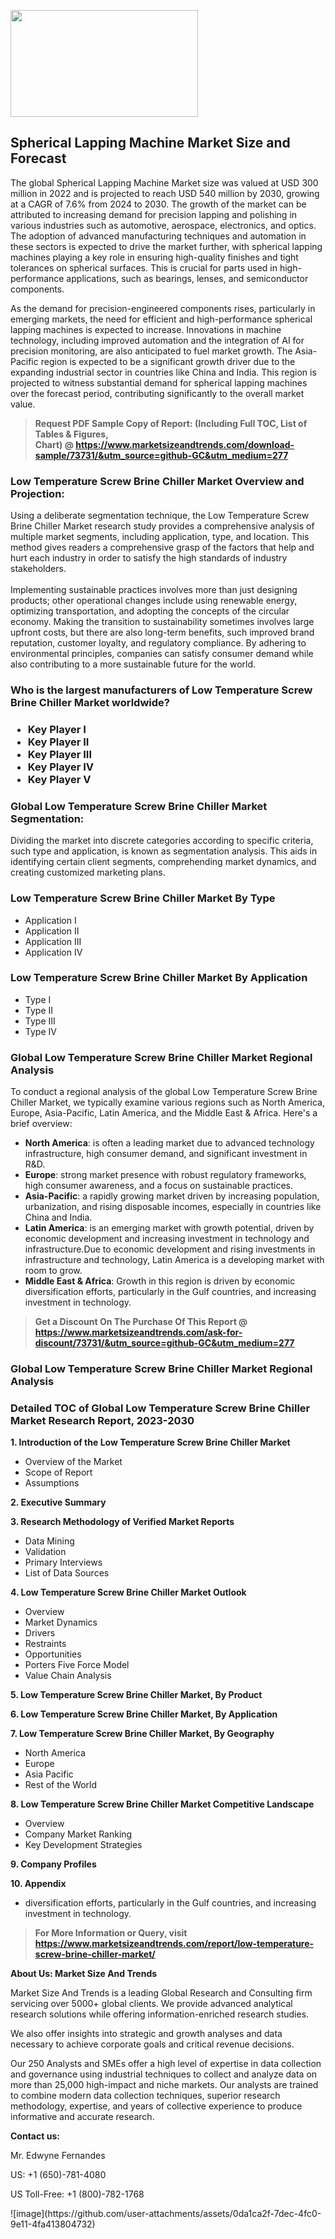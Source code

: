 <p><img class="alignnone size-medium wp-image-20088" src="https://ffe5etoiles.com/wp-content/uploads/2024/12/MST1-300x171.png" alt="" width="300" height="171" /></p><h2>Spherical Lapping Machine Market Size and Forecast</h2><p>The global Spherical Lapping Machine Market size was valued at USD 300 million in 2022 and is projected to reach USD 540 million by 2030, growing at a CAGR of 7.6% from 2024 to 2030. The growth of the market can be attributed to increasing demand for precision lapping and polishing in various industries such as automotive, aerospace, electronics, and optics. The adoption of advanced manufacturing techniques and automation in these sectors is expected to drive the market further, with spherical lapping machines playing a key role in ensuring high-quality finishes and tight tolerances on spherical surfaces. This is crucial for parts used in high-performance applications, such as bearings, lenses, and semiconductor components.</p><p>As the demand for precision-engineered components rises, particularly in emerging markets, the need for efficient and high-performance spherical lapping machines is expected to increase. Innovations in machine technology, including improved automation and the integration of AI for precision monitoring, are also anticipated to fuel market growth. The Asia-Pacific region is expected to be a significant growth driver due to the expanding industrial sector in countries like China and India. This region is projected to witness substantial demand for spherical lapping machines over the forecast period, contributing significantly to the overall market value.</p></p><blockquote id="" class=""><strong>Request PDF Sample Copy of Report: (Including Full TOC, List of Tables &amp; Figures, Chart)&nbsp;@&nbsp;<strong><a href="https://www.marketsizeandtrends.com/download-sample/73731/&utm_source=github-GC&utm_medium=277" target="_blank">https://www.marketsizeandtrends.com/download-sample/73731/&utm_source=github-GC&utm_medium=277</a></strong></strong></blockquote><h3 id="" class="">Low Temperature Screw Brine Chiller Market&nbsp;Overview and Projection:</h3><p id="" class="">Using a deliberate segmentation technique, the Low Temperature Screw Brine Chiller Market research study provides a comprehensive analysis of multiple market segments, including application, type, and location. This method gives readers a comprehensive grasp of the factors that help and hurt each industry in order to satisfy the high standards of industry stakeholders. <br /> <br />Implementing sustainable practices involves more than just designing products; other operational changes include using renewable energy, optimizing transportation, and adopting the concepts of the circular economy. Making the transition to sustainability sometimes involves large upfront costs, but there are also long-term benefits, such improved brand reputation, customer loyalty, and regulatory compliance. By adhering to environmental principles, companies can satisfy consumer demand while also contributing to a more sustainable future for the world.</p><h3 id="" class="">Who is the largest manufacturers of&nbsp;Low Temperature Screw Brine Chiller Market worldwide?</h3><h3 class=""><p><ul><li>Key Player I </li><li> Key Player II </li><li> Key Player III </li><li> Key Player IV </li><li> Key Player V</li></ul></p></h3><h3 id="" class="">Global&nbsp;Low Temperature Screw Brine Chiller Market Segmentation:</h3><p id="" class="">Dividing the market into discrete categories according to specific criteria, such type and application, is known as segmentation analysis. This aids in identifying certain client segments, comprehending market dynamics, and creating customized marketing plans.</p><h3 id="" class="">Low Temperature Screw Brine Chiller Market&nbsp;By Type</h3><p><p><ul><li>Application I </li><li> Application II </li><li> Application III </li><li> Application IV</p></li></ul></p></p><h3 id="" class="">Low Temperature Screw Brine Chiller Market&nbsp;By Application</h3><p class=""><p><ul><li>Type I </li><li> Type II </li><li> Type III </li><li> Type IV</li></ul></p></p><h3 id="" class="">Global Low Temperature Screw Brine Chiller Market Regional Analysis</h3><p id="" class="">To conduct a regional analysis of the global Low Temperature Screw Brine Chiller Market, we typically examine various regions such as North America, Europe, Asia-Pacific, Latin America, and the Middle East &amp; Africa. Here's a brief overview:</p><ul><li><strong>North America</strong>: is often a leading market due to advanced technology infrastructure, high consumer demand, and significant investment in R&amp;D.</li><li><strong>Europe</strong>: strong market presence with robust regulatory frameworks, high consumer awareness, and a focus on sustainable practices.</li><li><strong>Asia-Pacific</strong>: a rapidly growing market driven by increasing population, urbanization, and rising disposable incomes, especially in countries like China and India.</li><li><strong>Latin America</strong>: is an emerging market with growth potential, driven by economic development and increasing investment in technology and infrastructure.Due to economic development and rising investments in infrastructure and technology, Latin America is a developing market with room to grow.</li><li><strong>Middle East &amp; Africa</strong>: Growth in this region is driven by economic diversification efforts, particularly in the Gulf countries, and increasing investment in technology.</li></ul><blockquote id="" class=""><strong>Get a Discount On The Purchase Of This Report @ <strong><a href="https://www.marketsizeandtrends.com/ask-for-discount/73731/&utm_source=github-GC&utm_medium=277" target="_blank">https://www.marketsizeandtrends.com/ask-for-discount/73731/&utm_source=github-GC&utm_medium=277</a></strong></strong></blockquote><h3 id="" class="">Global Low Temperature Screw Brine Chiller Market Regional Analysis</h3><h3 id="" class="">Detailed TOC of Global Low Temperature Screw Brine Chiller Market Research Report, 2023-2030</h3><p id="" class=""><strong>1. Introduction of the Low Temperature Screw Brine Chiller Market</strong></p><ul><li>Overview of the Market</li><li>Scope of Report</li><li>Assumptions</li></ul><p id="" class=""><strong>2. Executive Summary</strong></p><p id="" class=""><strong>3. Research Methodology of Verified Market Reports</strong></p><ul><li>Data Mining</li><li>Validation</li><li>Primary Interviews</li><li>List of Data Sources</li></ul><p id="" class=""><strong>4. Low Temperature Screw Brine Chiller Market Outlook</strong></p><ul><li>Overview</li><li>Market Dynamics</li><li>Drivers</li><li>Restraints</li><li>Opportunities</li><li>Porters Five Force Model</li><li>Value Chain Analysis</li></ul><p id="" class=""><strong>5. Low Temperature Screw Brine Chiller Market, By Product</strong></p><p id="" class=""><strong>6. Low Temperature Screw Brine Chiller Market, By Application</strong></p><p id="" class=""><strong>7. Low Temperature Screw Brine Chiller Market, By Geography</strong></p><ul><li>North America</li><li>Europe</li><li>Asia Pacific</li><li>Rest of the World</li></ul><p id="" class=""><strong>8. Low Temperature Screw Brine Chiller Market Competitive Landscape</strong></p><ul><li>Overview</li><li>Company Market Ranking</li><li>Key Development Strategies</li></ul><p id="" class=""><strong>9. Company Profiles</strong></p><p id="" class=""><strong>10. Appendix</strong></p><ul><li>diversification efforts, particularly in the Gulf countries, and increasing investment in technology.</li></ul><blockquote id="" class=""><strong>For More Information or Query, visit <strong><strong><a href="https://www.marketsizeandtrends.com/report/low-temperature-screw-brine-chiller-market/" target="_blank">https://www.marketsizeandtrends.com/report/low-temperature-screw-brine-chiller-market/</a></strong></strong></strong></blockquote><p id="" class=""><strong>About Us: Market Size And Trends</strong></p><p id="" class="">Market Size And Trends is a leading Global Research and Consulting firm servicing over 5000+ global clients. We provide advanced analytical research solutions while offering information-enriched research studies.</p><p id="" class="">We also offer insights into strategic and growth analyses and data necessary to achieve corporate goals and critical revenue decisions.</p><p id="" class="">Our 250 Analysts and SMEs offer a high level of expertise in data collection and governance using industrial techniques to collect and analyze data on more than 25,000 high-impact and niche markets. Our analysts are trained to combine modern data collection techniques, superior research methodology, expertise, and years of collective experience to produce informative and accurate research.</p><p id="" class=""><strong>Contact us:</strong></p><p id="" class="">Mr. Edwyne Fernandes</p><p id="" class="">US: +1 (650)-781-4080</p><p id="" class="">US Toll-Free: +1 (800)-782-1768</p>
![image](https://github.com/user-attachments/assets/0da1ca2f-7dec-4fc0-9e11-4fa413804732)
